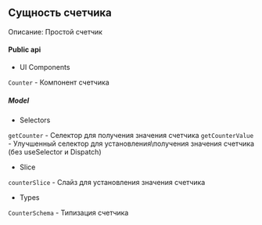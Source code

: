 ## Сущность счетчика

Описание:
Простой счетчик

#### Public api

- UI Components

`Counter` - Компонент счетчика

##### Model

- Selectors

`getCounter` - Селектор для получения значения счетчика
`getCounterValue` - Улучшенный селектор для установления\получения значения счетчика (без useSelector и Dispatch)

- Slice

`counterSlice` - Слайз для установления значения счетчика

- Types

`CounterSchema` - Типизация счетчика
